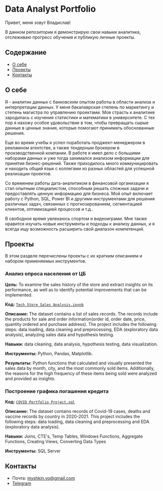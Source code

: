 # Data Analyst Portfolio
Привет, меня зовут Владислав!

В данном репозитории я демонстрирую свои навыки аналитика, отслеживаю прогресс обучения и публикую личные проекты.

## Содержание
- [О себе](#о-себе)
- [Проекты](#проекты)
- [Контакты](#контакты)
  
## О себе
Я - аналитик данных с банковским опытом работы в области анализа и интерпретации данных. У меня бакалаврская степень по маркетингу и степень магистра по управлению проектами. Моя страсть к аналитике зародилась с изучения статистики и математики в университете. С тех пор я нахожу особое удовольствие в том, чтобы превращать сырые данные в ценные знания, которые помогают принимать обоснованные решения.

Еще во время учебы я успел поработать проджект-менеджером в рекламном агентстве, а также тендерным брокером в производственной компании. В работе я имел дело с большими наборами данных и уже тогда занимался анализом информации для принятия бизнес-решений. Также приходилось много коммуницировать и находить общий язык с коллегами из разных областей для успешной реализации проектов.

Со временем работы дата-аналитиком в финансовой организации я стал опытным специалистом, способным решать сложные задачи и предоставлять ценную информацию для бизнеса. Мой опыт включает работу с Python, SQL, Power BI и другими инструментами для решения различных задач, связанных с прогнозированием, сегментацией клиентов, оптимизацией процессов и т.д..

В свободное время увлекаюсь спортом и видеоиграми. Мне также нравится изучать новые инструменты и подходы к анализу данных, и я всегда ищу возможность расширить свой диапазон компетенций.


## Проекты
В этом разделе перечислены проекты с их кратким описанием и набором применяемых инструментов.

### Анализ опроса населения от ЦБ
**Цель:** To examine the sales history of the store and extract insights on its performance, as well as to identify potential improvements that can be implemented.

**Код:** [`Tech Store Sales Analysis.ipynb`](https://github.com/)

**Описание:** The dataset contains a list of sales records.  The records include the products for sale and order information(order id, order date, price, quantity ordered and purchase address). The project includes the following steps: data loading, data cleaning and preprocessing, EDA (exploratory data analysis), analyzing sales data and hypothesis testing.

**Навыки:** data cleaning, data analysis, hypothesis testing, data visualization.

**Инструменты:** Python, Pandas, Matplotlib.

**Результаты:** Python functions that calculated and visually presented the sales data by month, city, and the most commonly sold items. Additionally, the reasons for the high frequency of these items being sold were analyzed and provided as insights.

### Построение графика погашения кредита
**Код:** [`COVID Portfolio Project.sql`](https://github.com/)

**Описание:** The dataset contains records of Covid-19 cases, deaths and vaccine records by country in 2020-2021. This project includes the following steps: data loading, data cleaning and preprocessing and EDA (exploratory data analysis).

**Навыки:** Joins, CTE's, Temp Tables, Windows Functions, Aggregate Functions, Creating Views, Converting Data Types

**Инструменты:** SQL Server


## Контакты
- Почта: myshkin.vo@gmail.com
- [Telegram](https://t.me/myshkin_v)
